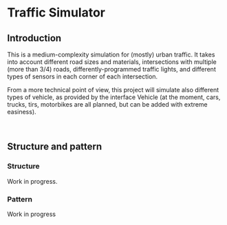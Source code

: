 <h1>Traffic Simulator</h1>
<h2>Introduction</h2>
<p>This is a medium-complexity simulation for (mostly) urban traffic. It takes into account different road sizes and materials, intersections with multiple (more than 3/4) roads, differently-programmed traffic lights, and different types of sensors in each corner of each intersection.</p>
<p>From a more technical point of view, this project will simulate also different types of vehicle, as provided by the interface Vehicle (at the moment, cars, trucks, tirs, motorbikes are all planned, but can be added with extreme easiness).</p>

<br><h2>Structure and pattern</h2>
<h3>Structure</h3>
<p>Work in progress.</p>

<h3>Pattern</h3>
<p>Work in progress</p>
